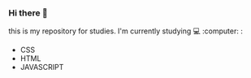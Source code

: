 ### Hi there 👋


<becoming a web developer>
  this is my repository for studies. I'm currently studying 	💻 :computer: :
  
*  CSS
*  HTML
*  JAVASCRIPT

<!--
**manzallielson/manzallielson** is a ✨ _special_ ✨ repository because its `README.md` (this file) appears on your GitHub profile.

Here are some ideas to get you started:

- 🔭 I’m currently working on ...
- 🌱 I’m currently learning ...
- 👯 I’m looking to collaborate on ...
- 🤔 I’m looking for help with ...
- 💬 Ask me about ...
- 📫 How to reach me: ...
- 😄 Pronouns: ...
- ⚡ Fun fact: ...
-->
